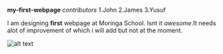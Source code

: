 **my-first-webpage**
*contributors*
1.John
2.James
3.Yusuf

I am designing **first** webpage at Moringa School. Isnt it *awesome*.It needs alot of improvement of which i will add but not at the moment.

![alt text](https://www.google.com/imgres?imgurl=https%3A%2F%2Fupload.wikimedia.org%2Fwikipedia%2Fen%2Fthumb%2F5%2F53%2FArsenal_FC.svg%2F870px-Arsenal_FC.svg.png&imgrefurl=https%3A%2F%2Fen.wikipedia.org%2Fwiki%2FArsenal_F.C.&docid=xhkP-H2nIViUHM&tbnid=2Q8D2j9ScBCUlM%3A&vet=10ahUKEwjMkrKM7-fSAhWIF8AKHYIICtkQMwgwKAAwAA..i&w=870&h=1024&bih=651&biw=1366&q=Arsenal&ved=0ahUKEwjMkrKM7-fSAhWIF8AKHYIICtkQMwgwKAAwAA&iact=mrc&uact=8)
